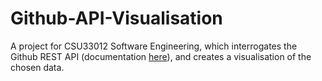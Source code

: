 # Github-API-Visualisation
A project for CSU33012 Software Engineering, which interrogates the Github REST API (documentation [here](https://docs.github.com/en/rest)), and creates a visualisation of the chosen data.
